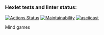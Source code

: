 ### Hexlet tests and linter status:
[![Actions Status](https://github.com/2rage/python-project-49/actions/workflows/hexlet-check.yml/badge.svg)](https://github.com/2rage/python-project-49/actions)
[![Maintainability](https://api.codeclimate.com/v1/badges/3c56e6a4dd58dc81c322/maintainability)](https://codeclimate.com/github/2rage/python-project-49/maintainability)
[![asciicast](https://asciinema.org/a/IfJHE2lYhNLnDvfwTb7gxc0iL.svg)](https://asciinema.org/a/IfJHE2lYhNLnDvfwTb7gxc0iL)


Mind games